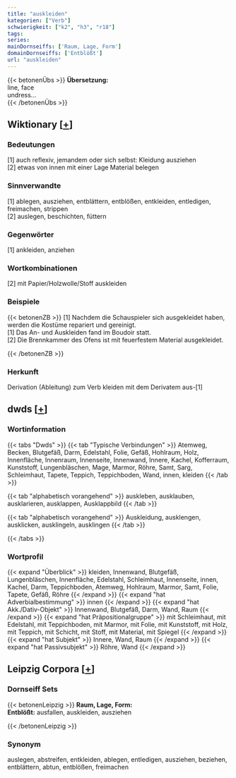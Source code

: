 ```yaml
---
title: "auskleiden"
kategorien: ["Verb"]
schwierigkeit: ["k2", "h3", "r18"]
tags:
series:
mainDornseiffs: ['Raum, Lage, Form']
domainDornseiffs: ['Entblößt']
url: "auskleiden"
---
```


{{< betonenÜbs >}}
**Übersetzung:**  
line, face  
undress...  
{{< /betonenÜbs >}}

## Wiktionary [[+](https://de.wiktionary.org/wiki/auskleiden)]

### Bedeutungen
[1] auch reflexiv, jemandem oder sich selbst: Kleidung ausziehen  
[2] etwas von innen mit einer Lage Material belegen  

### Sinnverwandte
[1] ablegen, ausziehen, entblättern, entblößen, entkleiden, entledigen, freimachen, strippen  
[2] auslegen, beschichten, füttern  

### Gegenwörter
[1] ankleiden, anziehen  

### Wortkombinationen
[2] mit Papier/Holzwolle/Stoff auskleiden  

### Beispiele
{{< betonenZB >}}
[1] Nachdem die Schauspieler sich ausgekleidet haben, werden die Kostüme repariert und gereinigt.  
[1] Das An- und Auskleiden fand im Boudoir statt.  
[2] Die Brennkammer des Ofens ist mit feuerfestem Material ausgekleidet.  

{{< /betonenZB >}}
### Herkunft
Derivation (Ableitung) zum Verb kleiden mit dem Derivatem aus-[1]  



## dwds [[+](https://www.dwds.de/wb/auskleiden)]

### Wortinformation
{{< tabs "Dwds" >}}
{{< tab "Typische Verbindungen" >}}
Atemweg, Becken, Blutgefäß, Darm, Edelstahl, Folie, Gefäß, Hohlraum, Holz, Innenfläche, Innenraum, Innenseite, Innenwand, Innere, Kachel, Kofferraum, Kunststoff, Lungenbläschen, Mage, Marmor, Röhre, Samt, Sarg, Schleimhaut, Tapete, Teppich, Teppichboden, Wand, innen, kleiden
{{< /tab >}}

{{< tab "alphabetisch vorangehend" >}}
auskleben, ausklauben, ausklarieren, ausklappen, Ausklappbild
{{< /tab >}}

{{< tab "alphabetisch vorangehend" >}}
Auskleidung, ausklengen, ausklicken, ausklingeln, ausklingen
{{< /tab >}}

{{< /tabs >}}

### Wortprofil
{{< expand "Überblick" >}} kleiden, Innenwand, Blutgefäß, Lungenbläschen, Innenfläche, Edelstahl, Schleimhaut, Innenseite, innen, Kachel, Darm, Teppichboden, Atemweg, Hohlraum, Marmor, Samt, Folie, Tapete, Gefäß, Röhre {{< /expand >}}
{{< expand "hat Adverbialbestimmung" >}} innen {{< /expand >}}
{{< expand "hat Akk./Dativ-Objekt" >}} Innenwand, Blutgefäß, Darm, Wand, Raum {{< /expand >}}
{{< expand "hat Präpositionalgruppe" >}} mit Schleimhaut, mit Edelstahl, mit Teppichboden, mit Marmor, mit Folie, mit Kunststoff, mit Holz, mit Teppich, mit Schicht, mit Stoff, mit Material, mit Spiegel {{< /expand >}}
{{< expand "hat Subjekt" >}} Innere, Wand, Raum {{< /expand >}}
{{< expand "hat Passivsubjekt" >}} Röhre, Wand {{< /expand >}}

## Leipzig Corpora [[+](https://corpora.uni-leipzig.de/en/res?word=auskleiden&corpusId=deu_newscrawl-public_2018)]

### Dornseiff Sets
{{< betonenLeipzig >}}
**Raum, Lage, Form:**  
**Entblößt:** ausfallen, auskleiden, ausziehen  

{{< /betonenLeipzig >}}

### Synonym
auslegen, abstreifen, entkleiden, ablegen, entledigen, ausziehen, beziehen, entblättern, abtun, entblößen, freimachen

